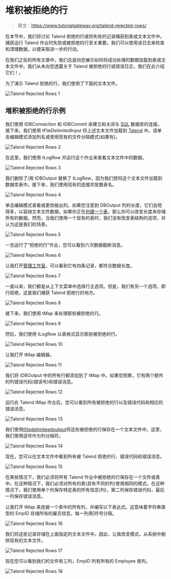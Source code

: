# 堆积被拒绝的行

> 原文：<https://www.tutorialgateway.org/talend-rejected-rows/>

在本节中，我们将讨论 Talend 拒绝的行或将失败的记录捕获到表或文本文件中。捕获运行 Talend 作业时失败或被拒绝的行至关重要。我们可以使用该日志来检查和清理数据，以便采取进一步的行动。

在我们之前的所有文章中，我们总是向您展示如何将成功处理的数据加载到表或文本文件中。我们从未向您透露关于 Talend 被拒绝的行或错误日志，我们在此介绍它们！。

为了演示 Talend 拒绝的行，我们使用了下面的文本文件。

![Talend Rejected Rows 1](img/ebd7621adfe9b05a884bd51097b0ce5b.png)

## 堆积被拒绝的行示例

我们使用 tDBConnection 和 tDBCommit 来建立和关闭与 [SQL](https://www.tutorialgateway.org/sql/) 数据库的连接。接下来，我们使用 tFileDelimitedInput 将上述文本文件加载到 [Talend](https://www.tutorialgateway.org/talend-tutorial/) 中。请单击编辑模式添加列名或使用现有的文件分隔模式(如果有)。

![Talend Rejected Rows 2](img/8d3e0558059eafb8d98b40b3563664cd.png)

在这里，我们使用 tLogRow 并运行这个作业来查看文本文件中的数据。

![Talend Rejected Rows 3](img/465802a4c440874cf09ce4439a089d73.png)

我们删除了/用 tDBOutput 替换了 tLogRow，因为我们想将这个文本文件加载到数据库表中。接下来，我们使用现有的连接并放置表名。

![Talend Rejected Rows 4](img/f1558c5d4a4de6f48203de43e7fd70b7.png)

单击编辑模式查看或更改输出列。如果您注意到 DBOutput 列的长度，它们会短得多，以容纳文本文件数据。如果你正在[创建一个表](https://www.tutorialgateway.org/sql-create-table/)，那么你可以改变长度来存储所有的数据。然而，当我们使用一个现有的表时，我们没有改变表结构的选项，并认为这是我们的场景。

![Talend Rejected Rows 5](img/b068b77ac6f847dac6ee375a03c07f3f.png)

一旦运行了“拒绝的行”作业，您可以看到六次数据截断消息。

![Talend Rejected Rows 6](img/37d81c6fa497fce6726537f2a7e56fa7.png)

让我打开[管理工作室](https://www.tutorialgateway.org/sql-server-management-studio/)，可以看到它有四条记录，都符合数据长度。

![Talend Rejected Rows 7](img/398ccd680fe102dabaa24058753cad68.png)

一直以来，我们都是从上下文菜单中选择行主选项。但是，我们有另一个选项，即行拒绝，这是我们捕获 Talend 拒绝行的地方。

![Talend Rejected Rows 8](img/d0ffb4aa27fea219707fafad27f04aab.png)

接下来，我们使用 tMap 来处理那些被拒绝的行。

![Talend Rejected Rows 9](img/2e3077c608ee3e8124bd8c6747ae8f09.png)

然后，我们使用 tLogRow 以表格式显示那些被拒绝的行。

![Talend Rejected Rows 10](img/ac6c98dd8e46d33a092ef9e1c8f48b54.png)

让我打开 tMap 编辑器。

![Talend Rejected Rows 11](img/f4894ead7fe8057a9d5c3ebe98463f6b.png)

我们将 tDBOutput 中的所有行都添加到了 tMap 中。如果您观察，它有两个额外的列错误代码(错误号)和错误消息。

![Talend Rejected Rows 12](img/4a31f3407179b7f4eb315cad62c59ab5.png)

运行此 Talend tMap 作业后，您可以看到所有被拒绝的行以及错误代码和相应的错误消息。

![Talend Rejected Rows 13](img/6b19a32d79fbe37851fbc3fc70136dcb.png)

我们使用[tfiledelimiteedoutput](https://www.tutorialgateway.org/export-database-table-to-text-file-in-talend/)将这些被拒绝的行保存在一个文本文件中。这里，我们使用逗号作为列分隔符。

![Talend Rejected Rows 14](img/877c7e135b7a5e38390e631f3d1738e1.png)

现在，您可以在文本文件中看到所有被 Talend 拒绝的行、错误代码和错误消息。

![Talend Rejected Rows 15](img/84bdb9a2728263540c8741b2b5d62994.png)

在某些情况下，我们必须将所有 Talend 作业中被拒绝的行保存在一个文件或表中。在这种情况下，我们必须对所有的表(具有不同的列)使用相同的模式。在这种情况下，我们使用单个列保存特定表的所有信息(列)，第二列保存错误代码，最后一列保存错误消息。

让我打开 tMap 来连接一个表中的所有列，并编写以下表达式。这意味着字符串类型的 EmpID 存储所有的雇员信息，每一列用|符号分隔。

![Talend Rejected Rows 16](img/6617e467f6b2a57dcd8127c5d5aeee10.png)

我们将这些记录存储在上面指定的文本文件中。因此，让我改变模式，从系统中删除现有的文本文件。

![Talend Rejected Rows 17](img/ceb6427d36b7814d2b7f1b50c4157bc2.png)

现在您可以看到我们的文件有三列，EmpID 列有所有的 Employee 表列。

![Talend Rejected Rows 18](img/8e7016425a6c814ca1e92f0d9c4ecfd3.png)